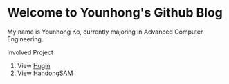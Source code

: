 # Welcome to Younhong's Github Blog

My name is Younhong Ko, currently majoring in Advanced Computer Engineering.

Involved Project
1. View [Hugin](https://younhong.github.io/hugin.github.io/)
2. View [HandongSAM](https://younhong.github.io/HandongSAM_Project/)
